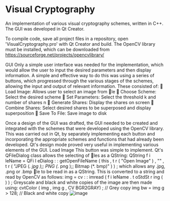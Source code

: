 # Visual Cryptography

An implementation of various visual cryptography schemes, written in C++. The GUI was
developed in Qt Creator. 

To compile code, save all project files in a repository, open 'VisualCryptography.pro' 
with Qt Creator and build. The OpenCV library must be installed, which can be downloaded from 
https://sourceforge.net/projects/opencvlibrary/

GUI
Only a simple user interface was needed for the implementation, which would allow the user to
input the desired parameters and then display information. A simple and effective way to do
this was using a series of buttons, which progressed through the various stages of the schemes,
allowing the input and output of relevant information. These consisted of:
 Load Image: Allows user to select an image from le
 Choose Scheme: Select the desired scheme
 Set Parameters: Select the threshold k and number of shares n
 Generate Shares: Display the shares on screen
 Combine Shares: Select desired shares to be superposed and display superposition
 Save To File: Save image to disk

Once a design of the GUI was drafted, the GUI needed to be created and integrated with the
schemes that were developed using the OpenCV library. This was carried out in Qt, by
separately implementing each button and incorporating the appropriate schemes and functions
that had already been developed. Qt's design mode proved very useful in implementing various
elements of the GUI.
Load Image This button was simple to implement. Qt's QFileDialog class allows the
selecting of les as a QString:
QString f i leName = QFi l eDialog : : getOpenFileName ( this ,
t r ( "Open Image" ) , "" ,
t r ( "JPEG (*. jpg );; PNG (*. png );; Bitmap (*. bmp)" ) ) ;
which allows any .jpg, .png or .bmp le to be read in as a QString. This is converted to a
string and read by OpenCV as follows:
img = cv : : imread ( f i leName . t oStdSt r ing ( ) ) ;
Greyscale and black and white copies of the image are then made using:
cvtColor ( img , img g , CV BGR2GRAY) ; // Grey copy
img bw = img g > 128; // Black and white copy
![image](https://user-images.githubusercontent.com/60361593/128558458-ef77c8b0-a805-4fdd-833e-21e96b059a1a.png)

